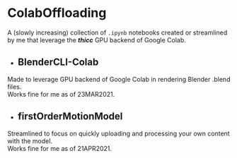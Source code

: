 # ColabOffloading

A (slowly increasing) collection of `.ipynb` notebooks created or streamlined by me that leverage the **_thicc_** GPU backend of Google Colab.

  * ## BlenderCLI-Colab
  Made to leverage GPU backend of Google Colab in rendering Blender .blend files.  
  Works fine for me as of 23MAR2021.

  * ## firstOrderMotionModel
  Streamlined to focus on quickly uploading and processing your own content with the model.  
  Works fine for me as of 21APR2021.
